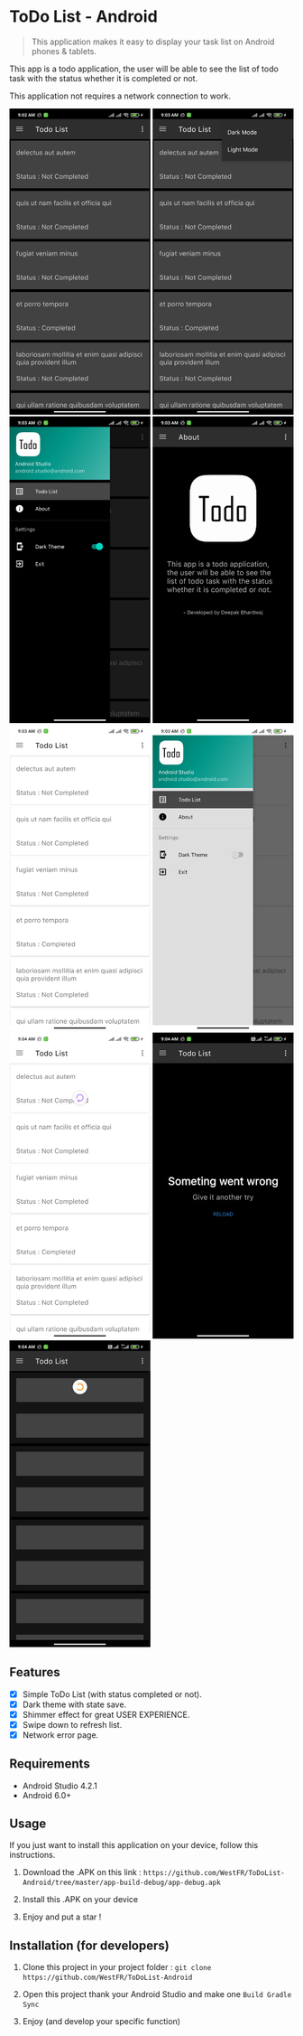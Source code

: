 # ToDo List - Android

> This application makes it easy to display your task list on Android phones & tablets.

This app is a todo application, the user will be able to see the list of todo task with the status whether it is completed or not.

This application not requires a network connection to work.

<img src="screens/1.jpg" width="250"> <img src="screens/2.jpg" width="250"> <img src="screens/3.jpg" width="250">
<img src="screens/4.jpg" width="250"> <img src="screens/5.jpg" width="250"> <img src="screens/6.jpg" width="250">
<img src="screens/7.jpg" width="250"> <img src="screens/8.jpg" width="250"> <img src="screens/9.jpg" width="250">

## Features

- [x] Simple ToDo List (with status completed or not).
- [x] Dark theme with state save.
- [x] Shimmer effect for great USER EXPERIENCE.
- [x] Swipe down to refresh list.
- [x] Network error page.

## Requirements

- Android Studio 4.2.1
- Android 6.0+

## Usage

If you just want to install this application on your device, follow this instructions.

1. Download the .APK on this link :
   `https://github.com/WestFR/ToDoList-Android/tree/master/app-build-debug/app-debug.apk`

2. Install this .APK on your device

3. Enjoy and put a star !

## Installation (for developers)

1. Clone this project in your project folder : `git clone https://github.com/WestFR/ToDoList-Android`

2. Open this project thank your Android Studio and make one `Build Gradle Sync`

3. Enjoy (and develop your specific function)
